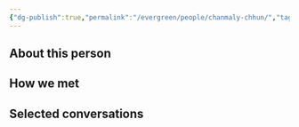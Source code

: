 ```yaml
---
{"dg-publish":true,"permalink":"/evergreen/people/chanmaly-chhun/","tags":["people"]}
---
```


## About this person


## How we met


## Selected conversations
